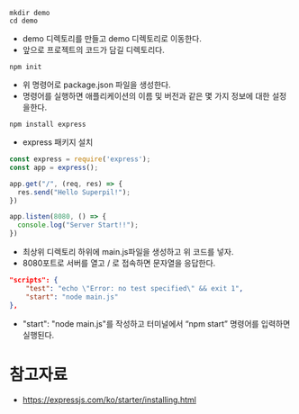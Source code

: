 ```shell
mkdir demo
cd demo
```
* demo 디렉토리를 만들고 demo 디렉토리로 이동한다.
* 앞으로 프로젝트의 코드가 담길 디렉토리다.

```shell
npm init
```
* 위 명령어로 package.json 파일을 생성한다.
* 명령어를 실행하면 애플리케이션의 이름 및 버전과 같은 몇 가지 정보에 대한 설정을한다.


```shell
npm install express
```
* express 패키지 설치

```javascript
const express = require('express');
const app = express();

app.get("/", (req, res) => {
  res.send("Hello Superpil!");
})

app.listen(8080, () => {
  console.log("Server Start!!");
})
```
* 최상위 디렉토리 하위에 main.js파일을 생성하고 위 코드를 넣자.
* 8080포트로 서버를 열고 / 로 접속하면 문자열을 응답한다.

```json
"scripts": {
	"test": "echo \"Error: no test specified\" && exit 1",
	"start": "node main.js"
},
```
* "start": "node main.js"를 작성하고 터미널에서 “npm start” 명령어를 입력하면 실행된다.

# 참고자료
* https://expressjs.com/ko/starter/installing.html
